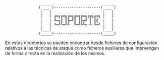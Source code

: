                    _____                       _____ 
                   ( ___ )---------------------( ___ )
                    |   |                       |   | 
                    |   | ╔═╗╔═╗╔═╗╔═╗╦═╗╔╦╗╔═╗ |   | 
                    |   | ╚═╗║ ║╠═╝║ ║╠╦╝ ║ ║╣  |   | 
                    |   | ╚═╝╚═╝╩  ╚═╝╩╚═ ╩ ╚═╝ |   | 
                    |___|                       |___| 
                   (_____)---------------------(_____)

En estos directorios se pueden encontrar 
desde ficheros de configuración relativos
a las técnicas de ataque como ficheros
auxiliares que intervengan de forma directa
en la realización de los mismos.
